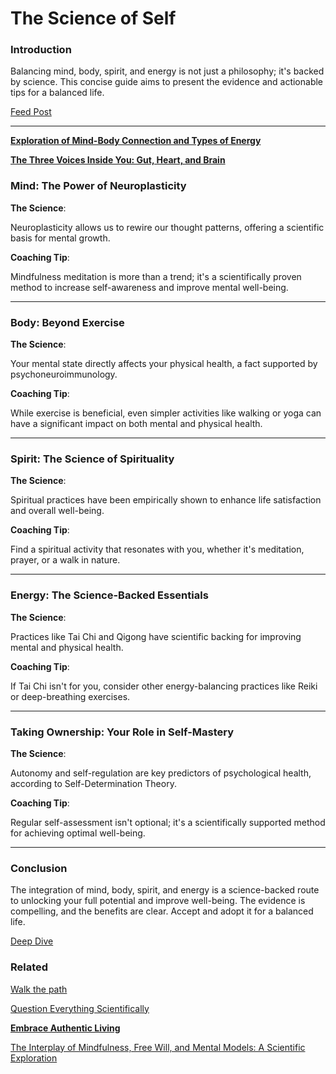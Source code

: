 # The Science of Self

### Introduction

Balancing mind, body, spirit, and energy is not just a philosophy; it's backed by science. This concise guide aims to present the evidence and actionable tips for a balanced life.

[Feed Post](The%20Science%20of%20Self%205b8b248fed8c4a59bcb34b5079690493/Feed%20Post%203a7e92d658bf44ec8a383b5913872f3b.md)

---

[**Exploration of Mind-Body Connection and Types of Energy**](The%20Science%20of%20Self%205b8b248fed8c4a59bcb34b5079690493/Exploration%20of%20Mind-Body%20Connection%20and%20Types%20of%20E%20cae51abafdaa40fa82200f484e3ad94e.md)

[**The Three Voices Inside You: Gut, Heart, and Brain**](The%20Three%20Voices%20Inside%20You%20Gut,%20Heart,%20and%20Brain%2029eae41dcb5749a7a00c57f79976f770.md)

### Mind: The Power of Neuroplasticity

**The Science**:

Neuroplasticity allows us to rewire our thought patterns, offering a scientific basis for mental growth.

**Coaching Tip**:

Mindfulness meditation is more than a trend; it's a scientifically proven method to increase self-awareness and improve mental well-being.

---

### Body: Beyond Exercise

**The Science**:

Your mental state directly affects your physical health, a fact supported by psychoneuroimmunology.

**Coaching Tip**:

While exercise is beneficial, even simpler activities like walking or yoga can have a significant impact on both mental and physical health.

---

### Spirit: The Science of Spirituality

**The Science**:

Spiritual practices have been empirically shown to enhance life satisfaction and overall well-being.

**Coaching Tip**:

Find a spiritual activity that resonates with you, whether it's meditation, prayer, or a walk in nature.

---

### Energy: The Science-Backed Essentials

**The Science**:

Practices like Tai Chi and Qigong have scientific backing for improving mental and physical health.

**Coaching Tip**:

If Tai Chi isn't for you, consider other energy-balancing practices like Reiki or deep-breathing exercises.

---

### Taking Ownership: Your Role in Self-Mastery

**The Science**:

Autonomy and self-regulation are key predictors of psychological health, according to Self-Determination Theory.

**Coaching Tip**:

Regular self-assessment isn't optional; it's a scientifically supported method for achieving optimal well-being.

---

### Conclusion

The integration of mind, body, spirit, and energy is a science-backed route to unlocking your full potential and improve well-being. The evidence is compelling, and the benefits are clear. 
Accept and adopt it for a balanced life.

[Deep Dive](The%20Science%20of%20Self%205b8b248fed8c4a59bcb34b5079690493/Deep%20Dive%2026d9ce6882974d618cc5035bb510d4aa.md)

### Related

[Walk the path](Walk%20the%20path%20fa09b82b826340f4a9df892dac84d785.md) 

[Question Everything Scientifically](Question%20Everything%20Scientifically%202eb4a737eda240e69e9194588743d7b1.md)

[**Embrace Authentic Living**](Embrace%20Authentic%20Living%20112e972300224043b508a094eed04802.md)

[The Interplay of Mindfulness, Free Will, and Mental Models: A Scientific Exploration](The%20Interplay%20of%20Mindfulness,%20Free%20Will,%20and%20Menta%202d246f7c57564e70a27c19e0ec443f21.md)